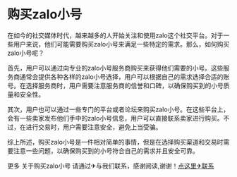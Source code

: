 # 购买zalo小号

在如今的社交媒体时代，越来越多的人开始关注和使用zalo这个社交平台。对于一些用户来说，他们可能需要购买zalo小号来满足一些特定的需求。那么，如何购买zalo小号呢？

首先，用户可以通过向专业的zalo小号服务商购买来获得他们需要的小号。这些服务商通常会提供各种各样的zalo小号选择，用户可以根据自己的需求选择合适的账号。在选择服务商时，用户需要注意服务商的信誉和口碑，以确保购买到的小号质量和安全性。

其次，用户也可以通过一些专门的平台或者论坛来购买zalo小号。在这些平台上，会有一些卖家发布他们手中的zalo小号信息，用户可以直接联系卖家进行购买。不过，在进行交易时，用户需要注意安全，避免上当受骗。

综上所述，购买zalo小号是一件相对简单的事情，但是在选择购买渠道和交易时需要注意一些问题，以确保购买到的小号符合自己的需求并且安全可靠。

更多 关于购买zalo小号 请通过✈与我们联系，感谢阅读,谢谢！[点这里✈联系](https://acc.k02.cc)